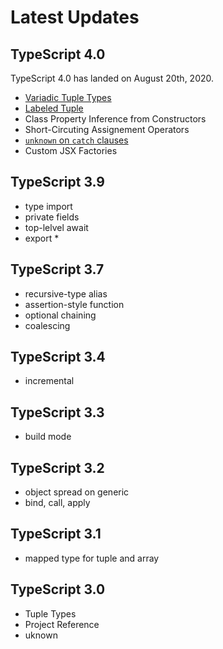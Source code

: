# Latest Updates

## TypeScript 4.0

TypeScript 4.0 has landed on August 20th, 2020.

- [Variadic Tuple Types](/docs/pages/04-typescript-syntax/tuple-type.md#variadic-tuple-types)
- [Labeled Tuple](/docs/pages/04-typescript-syntax/tuple-type.md#labeled-tuple-elements)
- Class Property Inference from Constructors
- Short-Circuting Assignement Operators
- [`unknown` on `catch` clauses](/docs/pages/04-typescript-syntax/unknown.md#unknown-on-catch-clauses)
- Custom JSX Factories

## TypeScript 3.9

- type import
- private fields
- top-lelvel await
- export \*

## TypeScript 3.7

- recursive-type alias
- assertion-style function
- optional chaining
- coalescing

## TypeScript 3.4

- incremental

## TypeScript 3.3

- build mode

## TypeScript 3.2

- object spread on generic
- bind, call, apply

## TypeScript 3.1

- mapped type for tuple and array

## TypeScript 3.0

- Tuple Types
- Project Reference
- uknown
